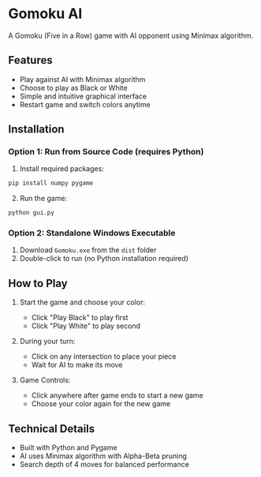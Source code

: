 # Gomoku AI

A Gomoku (Five in a Row) game with AI opponent using Minimax algorithm.

## Features

- Play against AI with Minimax algorithm
- Choose to play as Black or White
- Simple and intuitive graphical interface
- Restart game and switch colors anytime

## Installation

### Option 1: Run from Source Code (requires Python)

1. Install required packages:
```bash
pip install numpy pygame
```

2. Run the game:
```bash
python gui.py
```

### Option 2: Standalone Windows Executable

1. Download `Gomoku.exe` from the `dist` folder
2. Double-click to run (no Python installation required)

## How to Play

1. Start the game and choose your color:
   - Click "Play Black" to play first
   - Click "Play White" to play second

2. During your turn:
   - Click on any intersection to place your piece
   - Wait for AI to make its move

3. Game Controls:
   - Click anywhere after game ends to start a new game
   - Choose your color again for the new game

## Technical Details

- Built with Python and Pygame
- AI uses Minimax algorithm with Alpha-Beta pruning
- Search depth of 4 moves for balanced performance
